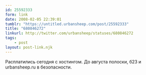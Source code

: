 ```yaml
---
id: 25592333
form: link
date: 2008-02-05 22:39:01
tumblr: "https://untitled.urbansheep.com/post/25592333"
title: "680846272"
linkurl: http://twitter.com/urbansheep/statuses/680846272
tags:
    - post
layout: post-link.njk
---
```

<p>Расплатились сегодня с хостингом. До августа полоски, б23 и urbansheep.ru в безопасности.</p>

